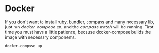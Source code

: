 Docker
======

If you don't want to install ruby, bundler, compass and many necessary lib,
just run _docker-compose up_, and the _compass watch_ will be running. First time
you must have a little patience, because docker-compose builds the image with 
necessary components.

```
docker-compose up
```
